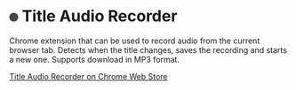 # ![Logo](public/icon/16_light.png) Title Audio Recorder

Chrome extension that can be used to record audio from the current browser tab. Detects when the title changes, saves the recording and starts a new one. Supports download in MP3 format.

[Title Audio Recorder on Chrome Web Store](https://chromewebstore.google.com/detail/title-audio-recorder/hlgdioamihdbinhbhmmgjepkgcikojbe)

